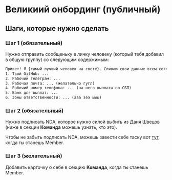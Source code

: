 # Великиий онбординг (публичный)

## Шаги, которые нужно сделать
### Шаг 1 (обязательный)
Нужно отправить сообщеньку в личку человеку (который тебя добавил в общую группу) со следующим содержимым:

```txt
Привет! Я {самый лучший человек на свете}. Сливаю свои данные всем сокомандникам:
1. Твой GitHub: ...
2. Рабочий телеграм: ...
3. Рабочая почта: ... (желательно гугл)
4. Рабочий номер телефона: ... (на него выплаты по СБП)
5. Банк для выплат: ...
6. Зоны ответственности: ... (ааа эээ ыыы)
```

### Шаг 2 (обязательный)
Нужно подписать NDA, которое нужно силой выбить из Даня Швецов (ниже в секции **Команда** можешь узнать, кто это).

Чтобы не забыть подписать NDA, можешь завести себе таску вот [тут](https://github.com/orgs/AI-IELTS-HSE/projects/4), когда ты станешь Member.

### Шаг 3 (желательный)
Добавить карточку о себе в секцию **Команда**, когда ты станешь Member.
